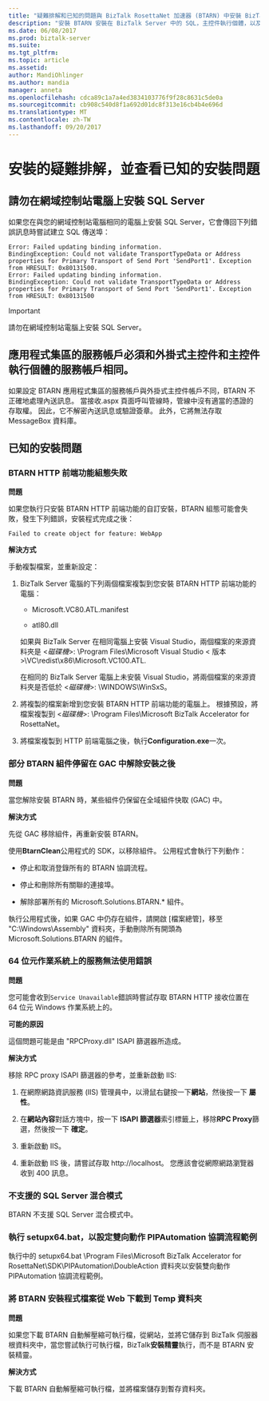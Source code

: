 ```yaml
---
title: "疑難排解和已知的問題與 BizTalk RosettaNet 加速器 (BTARN) 中安裝 BizTalk Server 上 |Microsoft 文件 」"
description: "安裝 BTARN 安裝在 BizTalk Server 中的 SQL，主控件執行個體，以及已知的錯誤的服務帳戶建議"
ms.date: 06/08/2017
ms.prod: biztalk-server
ms.suite: 
ms.tgt_pltfrm: 
ms.topic: article
ms.assetid: 
author: MandiOhlinger
ms.author: mandia
manager: anneta
ms.openlocfilehash: cdca89c1a7a4ed3834103776f9f28c8631c5de0a
ms.sourcegitcommit: cb908c540d8f1a692d01dc8f313e16cb4b4e696d
ms.translationtype: MT
ms.contentlocale: zh-TW
ms.lasthandoff: 09/20/2017
---
```

# <a name="troubleshoot-the-installation-and-see-the-known-install-issues"></a>安裝的疑難排解，並查看已知的安裝問題

  
## <a name="do-not-install-sql-server-on-the-domain-controller-computer"></a>請勿在網域控制站電腦上安裝 SQL Server  
 如果您在與您的網域控制站電腦相同的電腦上安裝 SQL Server，它會傳回下列錯誤訊息時嘗試建立 SQL 傳送埠：  
  
```
Error: Failed updating binding information.  
BindingException: Could not validate TransportTypeData or Address properties for Primary Transport of Send Port 'SendPort1'. Exception from HRESULT: 0x80131500.  
Error: Failed updating binding information.  
BindingException: Could not validate TransportTypeData or Address properties for Primary Transport of Send Port 'SendPort1'. Exception from HRESULT: 0x80131500  

```
  
> [!IMPORTANT]
>  請勿在網域控制站電腦上安裝 SQL Server。  
  
## <a name="service-account-for-the-application-pools-must-be-the-same-as-the-service-account-for-the-isolated-host-and-host-instances"></a>應用程式集區的服務帳戶必須和外掛式主控件和主控件執行個體的服務帳戶相同。  
 如果設定 BTARN 應用程式集區的服務帳戶與外掛式主控件帳戶不同，BTARN 不正確地處理內送訊息。 當接收.aspx 頁面呼叫管線時，管線中沒有適當的憑證的存取權。 因此，它不解密內送訊息或驗證簽章。 此外，它將無法存取 MessageBox 資料庫。  
  

## <a name="known-install-issues"></a>已知的安裝問題

  
### <a name="btarn-http-front-end-feature-configuration-fails"></a>BTARN HTTP 前端功能組態失敗  
 **問題**  
  
 如果您執行只安裝 BTARN HTTP 前端功能的自訂安裝，BTARN 組態可能會失敗，發生下列錯誤，安裝程式完成之後： 

`Failed to create object for feature: WebApp`  
  
 **解決方式**  
  
手動複製檔案，並重新設定： 
  
1.  BizTalk Server 電腦的下列兩個檔案複製到您安裝 BTARN HTTP 前端功能的電腦：
  
    -   Microsoft.VC80.ATL.manifest  
  
    -   atl80.dll  
  
     如果與 BizTalk Server 在相同電腦上安裝 Visual Studio，兩個檔案的來源資料夾是 <*磁碟機*>: \Program Files\Microsoft Visual Studio < 版本\>\VC\redist\x86\Microsoft.VC100.ATL.  
  
     在相同的 BizTalk Server 電腦上未安裝 Visual Studio，將兩個檔案的來源資料夾是否低於 <*磁碟機*>: \WINDOWS\WinSxS。  
  
2.  將複製的檔案新增到您安裝 BTARN HTTP 前端功能的電腦上。 根據預設，將檔案複製到 <*磁碟機*>: \Program Files\Microsoft BizTalk Accelerator for RosettaNet。  
  
3.  將檔案複製到 HTTP 前端電腦之後，執行**Configuration.exe**一次。  
  
### <a name="some-btarn-assemblies-stay-in-gac-after-uninstalling"></a>部分 BTARN 組件停留在 GAC 中解除安裝之後  
 **問題**  
  
 當您解除安裝 BTARN 時，某些組件仍保留在全域組件快取 (GAC) 中。  
  
 **解決方式**  
  
 先從 GAC 移除組件，再重新安裝 BTARN。  
  
 使用**BtarnClean**公用程式的 SDK，以移除組件。 公用程式會執行下列動作：  
  
-   停止和取消登錄所有的 BTARN 協調流程。  
  
-   停止和刪除所有關聯的連接埠。  
  
-   解除部署所有的 Microsoft.Solutions.BTARN.* 組件。  
  
 執行公用程式後，如果 GAC 中仍存在組件，請開啟 [檔案總管]，移至 "C:\Windows\Assembly" 資料夾，手動刪除所有開頭為 Microsoft.Solutions.BTARN 的組件。  
  
### <a name="service-unavailable-error-on-64-bit-os"></a>64 位元作業系統上的服務無法使用錯誤
 **問題**  
  
 您可能會收到`Service Unavailable`錯誤時嘗試存取 BTARN HTTP 接收位置在 64 位元 Windows 作業系統上的。  
  
 **可能的原因**  
  
 這個問題可能是由 "RPCProxy.dll" ISAPI 篩選器所造成。  
  
 **解決方式**  
  
移除 RPC proxy ISAPI 篩選器的參考，並重新啟動 IIS:
  
1.  在網際網路資訊服務 (IIS) 管理員中，以滑鼠右鍵按一下**網站**，然後按一下 **屬性**。  
  
2.  在**網站內容**對話方塊中，按一下  **ISAPI 篩選器**索引標籤上，移除**RPC Proxy**篩選，然後按一下 **確定**。  
  
3.  重新啟動 IIS。  
  
4.  重新啟動 IIS 後，請嘗試存取 http://localhost。 您應該會從網際網路瀏覽器收到 400 訊息。  
  
### <a name="sql-server-mixed-mode-not-supported"></a>不支援的 SQL Server 混合模式  
BTARN 不支援 SQL Server 混合模式中。  
  
### <a name="run-setupx64bat-to-set-up-the-double-action-pipautomation-orchestration-sample"></a>執行 setupx64.bat，以設定雙向動作 PIPAutomation 協調流程範例 

執行中的 setupx64.bat \Program Files\Microsoft BizTalk Accelerator for RosettaNet\SDK\PIPAutomation\DoubleAction 資料夾以安裝雙向動作 PIPAutomation 協調流程範例。
  
### <a name="download-the-btarn-setup-file-from-the-web-to-a-temp-folder"></a>將 BTARN 安裝程式檔案從 Web 下載到 Temp 資料夾  
 **問題**  
  
 如果您下載 BTARN 自動解壓縮可執行檔，從網站，並將它儲存到 BizTalk 伺服器根資料夾中，當您嘗試執行可執行檔，BizTalk**安裝精靈**執行，而不是 BTARN 安裝精靈。  
  
 **解決方式**  
  
 下載 BTARN 自動解壓縮可執行檔，並將檔案儲存到暫存資料夾。
